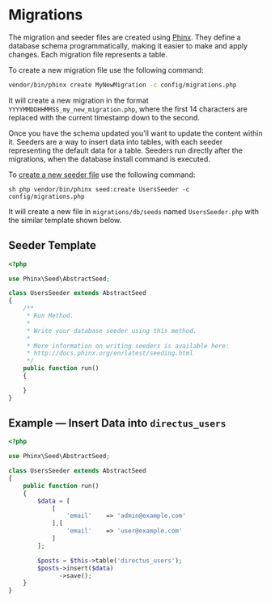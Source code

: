 # Migrations

The migration and seeder files are created using [Phinx](https://phinx.org). They define a database schema programmatically, making it easier to make and apply changes. Each migration file represents a table.

To create a new migration file use the following command: 
```sh
vendor/bin/phinx create MyNewMigration -c config/migrations.php
``` 
It will create a new migration in the format `YYYYMMDDHHMMSS_my_new_migration.php`, where the first 14 characters are replaced with the current timestamp down to the second.

Once you have the schema updated you'll want to update the content within it. Seeders are a way to insert data into tables, with each seeder representing the default data for a table. Seeders run directly after the migrations, when the database install command is executed.

To [create a new seeder file](http://docs.phinx.org/en/latest/seeding.html#creating-a-new-seed-class) use the following command: 

```sh php vendor/bin/phinx seed:create UsersSeeder -c config/migrations.php``` 

It will create a new file in `migrations/db/seeds` named `UsersSeeder.php` with the similar template shown below.

## Seeder Template

```php
<?php

use Phinx\Seed\AbstractSeed;

class UsersSeeder extends AbstractSeed
{
    /**
     * Run Method.
     *
     * Write your database seeder using this method.
     *
     * More information on writing seeders is available here:
     * http://docs.phinx.org/en/latest/seeding.html
     */
    public function run()
    {

    }
}
```

## Example — Insert Data into `directus_users`

```php
<?php

use Phinx\Seed\AbstractSeed;

class UsersSeeder extends AbstractSeed
{
    public function run()
    {
        $data = [
            [
                'email'    => 'admin@example.com'
            ],[
                'email'    => 'user@example.com'
            ]
        ];

        $posts = $this->table('directus_users');
        $posts->insert($data)
              ->save();
    }
}
```
